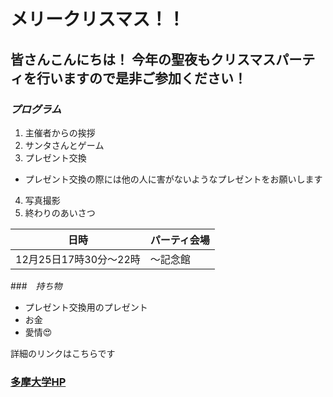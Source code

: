 # メリークリスマス！！
皆さんこんにちは！ 今年の聖夜も**クリスマスパーティ**を行いますので是非ご参加ください！
-----------------------------
###  *プログラム* 

1. 主催者からの挨拶  
2. サンタさんとゲーム 
3. プレゼント交換 
  * プレゼント交換の際には他の人に害がないようなプレゼントをお願いします
4. 写真撮影 
5. 終わりのあいさつ

日時 | パーティ会場
------------ | -------------
12月25日17時30分～22時 | ～記念館

###　*持ち物*

* プレゼント交換用のプレゼント
* お金
* 愛情:heart_eyes:

詳細のリンクはこちらです
### [多摩大学HP](http://www.tama.ac.jp/)
